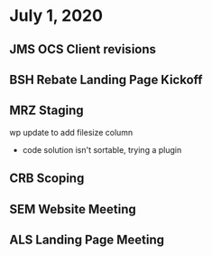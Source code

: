 # July 1, 2020

## JMS OCS Client revisions

## BSH Rebate Landing Page Kickoff

## MRZ Staging
wp update to add filesize column
- code solution isn't sortable, trying a plugin

## CRB Scoping

## SEM Website Meeting

## ALS Landing Page Meeting